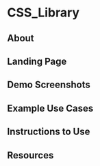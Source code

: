 # CSS_Library

## About


## Landing Page


## Demo Screenshots


## Example Use Cases


## Instructions to Use


## Resources